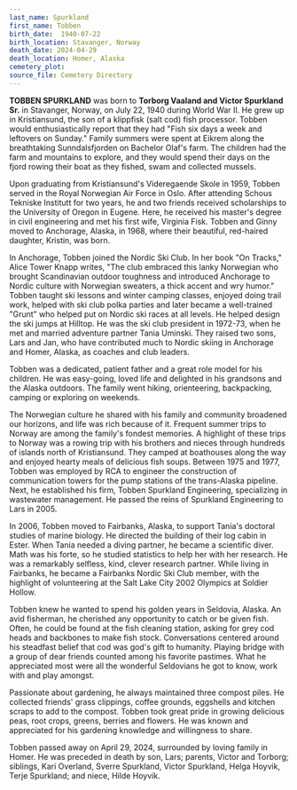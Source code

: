 ```yaml
---
last_name: Spurkland
first_name: Tobben
birth_date:  1940-07-22
birth_location: Stavanger, Norway
death_date: 2024-04-29
death_location: Homer, Alaska
cemetery_plot:
source_file: Cemetery Directory
---
```

**TOBBEN SPURKLAND** was born to **Torborg Vaaland and Victor Spurkland Sr.** in Stavanger, Norway, on July 22, 1940 during World War II. He grew up in Kristiansund, the son of a klippfisk (salt cod) fish processor. Tobben would enthusiastically report that they had "Fish six days a week and leftovers on Sunday."
Family summers were spent at Eikrem along the breathtaking Sunndalsfjorden on Bachelor Olaf's farm. The children had the farm and mountains to explore, and they would spend their days on the fjord rowing their boat as they fished, swam and collected mussels.

Upon graduating from Kristiansund's Videregaende Skole in 1959, Tobben served in the Royal Norwegian Air Force in Oslo. After attending Schous Tekniske Institutt for two years, he and two friends received scholarships to the University of Oregon in Eugene. Here, he received his master's degree in civil engineering and met his first wife, Virginia Fisk. Tobben and Ginny moved to Anchorage, Alaska, in 1968, where their beautiful, red-haired daughter, Kristin, was born.

In Anchorage, Tobben joined the Nordic Ski Club. In her book "On Tracks," Alice Tower Knapp writes, "The club embraced this lanky Norwegian who brought Scandinavian outdoor toughness and introduced Anchorage to Nordic culture with Norwegian sweaters, a thick accent and wry humor." Tobben taught ski lessons and winter camping classes, enjoyed doing trail work, helped with ski club polka parties and later became a well-trained "Grunt" who helped put on Nordic ski races at all levels. He helped design the ski jumps at Hilltop. He was the ski club president in 1972-73, when he met and married adventure partner Tania Uminski. They raised two sons, Lars and Jan, who have contributed much to Nordic skiing in Anchorage and Homer, Alaska, as coaches and club leaders.

Tobben was a dedicated, patient father and a great role model for his children. He was easy-going, loved life and delighted in his grandsons and the Alaska outdoors. The family went hiking, orienteering, backpacking, camping or exploring on weekends.

The Norwegian culture he shared with his family and community broadened our horizons, and life was rich because of it. Frequent summer trips to Norway are among the family's fondest memories. A highlight of these trips to Norway was a rowing trip with his brothers and nieces through hundreds of islands north of Kristiansund. They camped at boathouses along the way and enjoyed hearty meals of delicious fish soups.
Between 1975 and 1977, Tobben was employed by RCA to engineer the construction of communication towers for the pump stations of the trans-Alaska pipeline. Next, he established his firm, Tobben Spurkland Engineering, specializing in wastewater management. He passed the reins of Spurkland Engineering to Lars in 2005.

In 2006, Tobben moved to Fairbanks, Alaska, to support Tania's doctoral studies of marine biology. He directed the building of their log cabin in Ester. When Tania needed a diving partner, he became a scientific diver. Math was his forte, so he studied statistics to help her with her research. He was a remarkably selfless, kind, clever research partner. While living in Fairbanks, he became a Fairbanks Nordic Ski Club member, with the highlight of volunteering at the Salt Lake City 2002 Olympics at Soldier Hollow.

Tobben knew he wanted to spend his golden years in Seldovia, Alaska. An avid fisherman, he cherished any opportunity to catch or be given fish. Often, he could be found at the fish cleaning station, asking for grey cod heads and backbones to make fish stock. Conversations centered around his steadfast belief that cod was god's gift to humanity. Playing bridge with a group of dear friends counted among his favorite pastimes. What he appreciated most were all the wonderful Seldovians he got to know, work with and play amongst.

Passionate about gardening, he always maintained three compost piles. He collected friends' grass clippings, coffee grounds, eggshells and kitchen scraps to add to the compost. Tobben took great pride in growing delicious peas, root crops, greens, berries and flowers. He was known and appreciated for his gardening knowledge and willingness to share.

Tobben passed away on April 29, 2024, surrounded by loving family in Homer. He was preceded in death by son, Lars; parents, Victor and Torborg; siblings, Kari Overland, Sverre Spurkland, Victor Spurkland, Helga Hoyvik, Terje Spurkland; and niece, Hilde Hoyvik.


